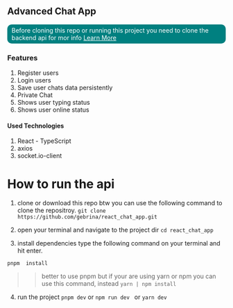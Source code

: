 ## Advanced Chat App

<p style="background-color:teal;border-radius:10px; padding:5px 10px;
color:white;"> 
 Before cloning this repo or running this project you need to clone the backend api for mor info <a style="color:inherit" href="https://github.com/gebrina/chat_app_api.git"> Learn More</a>
</p>

### Features

1. Register users
2. Login users
3. Save user chats data persistently
4. Private Chat
5. Shows user typing status
6. Shows user online status

#### Used Technologies

1. React - TypeScript
2. axios
3. socket.io-client

# How to run the api

1. clone or download this repo btw you can use the following command to clone the repositroy.
   `git clone https://github.com/gebrina/react_chat_app.git`

2. open your terminal and navigate to the project dir `cd react_chat_app`

3. install dependencies type the following command on your terminal and hit enter.

`pnpm  install `

> > better to use pnpm but if your are using yarn or npm you can use this command, instead `yarn | npm install`

4. run the project `pnpm dev` or `npm run dev ` or `yarn dev`
